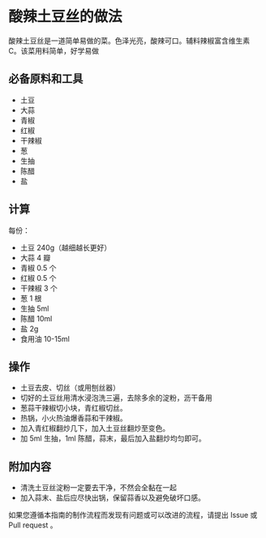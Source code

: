 # 酸辣土豆丝的做法

酸辣土豆丝是一道简单易做的菜。色泽光亮，酸辣可口。辅料辣椒富含维生素 C。该菜用料简单，好学易做

## 必备原料和工具

- 土豆
- 大蒜
- 青椒
- 红椒
- 干辣椒
- 葱
- 生抽
- 陈醋
- 盐

## 计算

每份：

- 土豆 240g（越细越长更好）
- 大蒜 4 瓣
- 青椒 0.5 个
- 红椒 0.5 个
- 干辣椒 3 个
- 葱 1 根
- 生抽 5ml
- 陈醋 10ml
- 盐 2g
- 食用油 10-15ml

## 操作

- 土豆去皮、切丝（或用刨丝器）
- 切好的土豆丝用清水浸泡洗三遍，去除多余的淀粉，沥干备用
- 葱蒜干辣椒切小块，青红椒切丝。
- 热锅，小火热油爆香蒜和干辣椒。
- 加入青红椒翻炒几下，加入土豆丝翻炒至变色。
- 加 5ml 生抽，1ml 陈醋，蒜末，最后加入盐翻炒均匀即可。

## 附加内容

- 清洗土豆丝淀粉一定要去干净，不然会全黏在一起
- 加入蒜末、盐后应尽快出锅，保留蒜香以及避免破坏口感。

如果您遵循本指南的制作流程而发现有问题或可以改进的流程，请提出 Issue 或 Pull request 。
